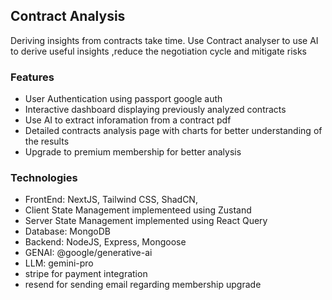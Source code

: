## Contract Analysis

Deriving insights from contracts take time. Use Contract analyser to use AI to derive useful insights ,reduce the negotiation cycle and mitigate risks 

### Features
- User Authentication using passport google auth
- Interactive dashboard displaying previously analyzed contracts
- Use AI to extract inforamation from a contract pdf
- Detailed contracts analysis page with charts for better understanding of the results
- Upgrade to premium membership for better analysis

### Technologies
- FrontEnd: NextJS, Tailwind CSS, ShadCN,
- Client State Management implementeed using Zustand
- Server State Management implemented using React Query
- Database: MongoDB
- Backend: NodeJS, Express, Mongoose
- GENAI: @google/generative-ai
- LLM: gemini-pro
- stripe for payment integration
- resend for sending email regarding membership upgrade

